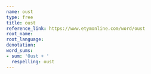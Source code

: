 ```yaml
---
name: oust
type: free
title: oust
reference_link: https://www.etymonline.com/word/oust
root_name: 
root_language: 
denotation: 
word_sums:
- sum: 'Oust + '
  respelling: oust
---
```


